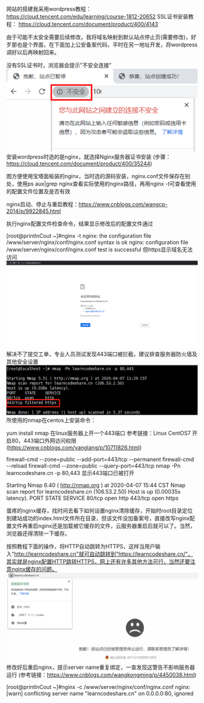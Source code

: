 网站的搭建我采用wordpress教程：https://cloud.tencent.com/edu/learning/course-1812-20652
SSL证书安装教程： https://cloud.tencent.com/document/product/400/4143

由于可能不太安全需要后续修改，我将域名映射到默认站点停止页(需要修改)，好歹那也是个界面，在下面加上公安备案代码，平时在另一地址开发，将wordpress调好以后再映射回来。

没有SSL证书时，浏览器会提示"不安全连接"
![image](https://github.com/printlnCout/Server-construction-experience/blob/master/pic_tenxun_cloud/%E8%85%BE%E8%AE%AF%E4%BA%91-%E6%B2%A1%E6%9C%89%E6%B7%BB%E5%8A%A0SSL%E8%AF%81%E4%B9%A6%E6%98%BE%E7%A4%BA%E4%B8%8D%E5%AE%89%E5%85%A8.png)
安装wordpress时选的是nginx，就选择Nginx服务器证书安装
(步骤： https://cloud.tencent.com/document/product/400/35244)

图方便使用宝塔面板装的nginx，当时选的源码安装，nginx.conf文件保存在别处，使用ps aux|grep nginx查看实际使用的nginx路径，再用nginx -t可查看使用的配置文件位置及是否有效

nginx启动、停止与重启教程：https://www.cnblogs.com/wangcp-2014/p/9922845.html

执行nginx配置文件检查命令，结果显示修改后的配置文件通过

[root@printlnCout ~]#nginx -t
nginx: the configuration file /www/server/nginx/conf/nginx.conf syntax is ok
nginx: configuration file /www/server/nginx/conf/nginx.conf test is successful
但https显示域名无法访问
![image](https://github.com/printlnCout/Server-construction-experience/blob/master/pic_tenxun_cloud/%E8%85%BE%E8%AE%AF%E4%BA%91-https%E6%98%BE%E7%A4%BA%E6%97%A0%E6%B3%95%E8%AE%BF%E9%97%AE.png)
解决不了提交工单，专业人员测试发现443端口被拦截，建议排查服务器防火墙及其他安全设置
![image](https://github.com/printlnCout/Server-construction-experience/blob/master/pic_tenxun_cloud/%E8%85%BE%E8%AE%AF%E4%BA%91-%E4%B8%93%E4%B8%9A%E6%B5%8B%E8%AF%95%E4%BA%BA%E5%91%98%E5%B8%AE%E5%8A%A9%E6%8E%92%E6%9F%A5https%E6%97%A0%E6%B3%95%E8%AE%BF%E9%97%AE.png)
所使用的nmap在centos上安装命令：

yum install nmap
在linux服务器上开一个443端口
参考链接：Linux CentOS7 开启80，443端口外网访问权限(https://www.cnblogs.com/yanglang/p/10711826.html)

firewall-cmd --zone=public --add-port=443/tcp --permanent
firewall-cmd --reload
firewall-cmd --zone=public --query-port=443/tcp
nmap -Pn learncodeshare.cn -p 80,443
显示443端口已被打开

Starting Nmap 6.40 ( http://nmap.org ) at 2020-04-07 15:44 CST
Nmap scan report for learncodeshare.cn (106.53.2.50)
Host is up (0.00035s latency).
PORT    STATE SERVICE
80/tcp  open  http
443/tcp open  https

蛋疼的nginx缓存，找时间去看下如何设置nginx清除缓存，开始时root目录定位到建站成功的index.html文件所在目录，但该文件没加备案号，直接改写nginx配置文件再重启nginx还是加载被它缓存的文件，云服务器重启后就可以了。当然，浏览器还得清除一下缓存。

按照教程下面的操作，将HTTP自动跳转为HTTPS，这样当用户输入"http://learncodeshare.cn"就可自动跳转到"https://learncodeshare.cn/"，其实就是nginx配置HTTP跳转HTTPS，网上还有许多其他方法可行，当然还要注意nginx缓存的问题。
![image](https://github.com/printlnCout/Server-construction-experience/blob/master/pic_tenxun_cloud/%E8%85%BE%E8%AE%AF%E4%BA%91-SSL%E8%AF%81%E4%B9%A6%E6%B7%BB%E5%8A%A0%E6%88%90%E5%8A%9F.PNG)
修改好后重启nginx，提示server name重复绑定，一查发现这警告不影响服务器运行
(参考链接：https://www.cnblogs.com/wangkongming/p/4450038.html)

[root@printlnCout ~]#nginx -c /www/server/nginx/conf/nginx.conf
nginx: [warn] conflicting server name "learncodeshare.cn" on 0.0.0.0:80, ignored
